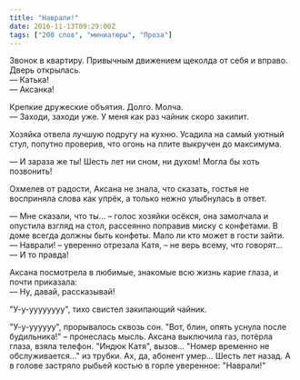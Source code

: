 ```yaml
---
title: "Наврали!"
date: 2016-11-13T09:29:00Z
tags: ["200 слов", "миниатюры", "Проза"]
---
```


Звонок в квартиру. Привычным движением щеколда от себя и вправо. Дверь открылась.  
— Катька!  
— Аксанка!

Крепкие дружеские объятия. Долго. Молча.  
— Заходи, заходи уже. У меня как раз чайник скоро закипит.

Хозяйка отвела лучшую подругу на кухню. Усадила на самый уютный стул, попутно проверив, что огонь на плите выкручен до максимума.

— И зараза же ты! Шесть лет ни сном, ни духом! Могла бы хоть позвонить! 

Охмелев от радости, Аксана не знала, что сказать, гостья не восприняла слова как упрёк, а только нежно улыбнулась в ответ.

— Мне сказали, что ты… – голос хозяйки осёкся, она замолчала и опустила взгляд на стол, рассеянно поправив миску с конфетами. В доме всегда должны быть конфеты. Мало ли кто может в гости зайти.  
— Наврали! – уверенно отрезала Катя, – не верь всему, что говорят…  
— И то правда!

Аксана посмотрела в любимые, знакомые всю жизнь карие глаза, и почти приказала:  
— Ну, давай, рассказывай!

"У-у-уууууууу", тихо свистел закипающий чайник.

"У-у-уууууу", прорывалось сквозь сон. "Вот, блин, опять уснула после будильника!" – пронеслась мысль. Аксана выключила газ, потёрла глаза, взяла телефон. "Индюк Катя", вызов… "Номер временно не обслуживается…" из трубки. Ах, да, абонент умер… Шесть лет назад. А в голове застряло рыбьей костью в горле уверенное: "Наврали!"  
